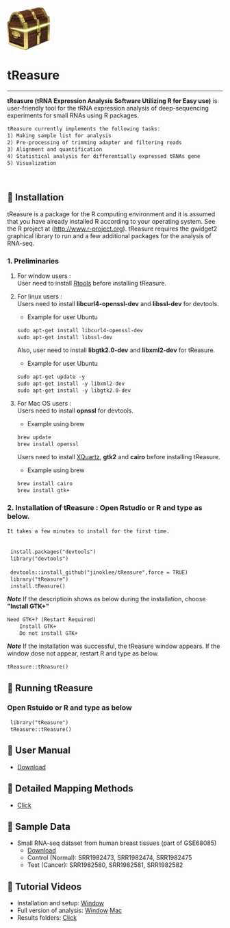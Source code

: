 

<img src = "https://github.com/jinoklee/tReasure/blob/master/inst/extdata/tresure.png" width="100" height="100" />

# tReasure
***
**tReasure (tRNA Expression Analysis Software Utilizing R for Easy use)** is user-friendly tool for the tRNA expression analysis of deep-sequencing experiments for small RNAs using R packages. 

    tReasure currently implements the following tasks:
    1) Making sample list for analysis
    2) Pre-processing of trimming adapter and filtering reads
    3) Alignment and quantification
    4) Statistical analysis for differentially expressed tRNAs gene
    5) Visualization 
<br/>

## 🌱 Installation       
tReasure is a package for the R computing environment and it is assumed that you have already installed R according to your operating system. See the R project at (http://www.r-project.org). tReasure requires the gwidget2 graphical library to run and a few additional packages for the analysis of RNA-seq. 


### 1. Preliminaries  

  1) For window users :  
     User need to install [Rtools](https://cran.r-project.org/bin/windows/Rtools/rtools40.html) before installing tReasure.
  
  5) For linux users :  
     Users need to install **libcurl4-openssl-dev** and **libssl-dev** for devtools.  
     - Example for user Ubuntu
     
     ```
     sudo apt-get install libcurl4-openssl-dev 
     sudo apt-get install libssl-dev
     ```
     
     Also, user need to install **libgtk2.0-dev** and **libxml2-dev** for tReasure.  
     - Example for user Ubuntu
     
     ```
     sudo apt-get update -y
     sudo apt-get install -y libxml2-dev
     sudo apt-get install -y libgtk2.0-dev
     ```
     
  2) For Mac OS users :  
     Users need to install **opnssl** for devtools.   
     - Example using brew
     ```
     brew update
     brew install openssl
     ```
     Users need to install [XQuartz](https://www.xquartz.org), **gtk2** and **cairo** before installing tReasure.  
     - Example using brew 
     ```
     brew install cairo  
     brew install gtk+
     ```
 
     
### 2. Installation of tReasure : Open Rstudio or R and type as below.
    It takes a few minutes to install for the first time.  
 
   
     install.packages("devtools")
     library("devtools")
    
     devtools::install_github("jinoklee/tReasure",force = TRUE)
     library("tReasure")
     install.tReasure()
   
    
   ***Note*** If the descriptioin shows as below during the installation, choose **"Install GTK+"** 
    
    
    Need GTK+? (Restart Required)
        Install GTK+
        Do not install GTK+
        
    
    
   ***Note*** If the installation was successful, the tReasure window appears. If the window dose not appear, restart R and type as below.  
   
    tReasure::tReasure()
   

## 🌱 Running tReasure  
### Open Rstuido or R and type as below

     library("tReasure")
     tReasure::tReasure()


## 🔔 User Manual
* [Download](doc/tReasure-Manual-220109.pdf)

## 🔔 Detailed Mapping Methods
* [Click](doc/Detailed-Mapping-Methods.pdf)
## 🔔 Sample Data  
* Small RNA-seq dataset from human breast tissues (part of GSE68085)
    - [Download](https://www.dropbox.com/sh/phkerfxxq3jmgo9/AAC3sR1rWWo5DsTZAD3_VUANa?dl=0)
    - Control (Normal): SRR1982473, SRR1982474, SRR1982475
    - Test (Cancer): SRR1982580, SRR1982581, SRR1982582

## 🔔 Tutorial Videos
 * Installation and setup: [Window](https://www.dropbox.com/s/ssxux5ad7jwvxk7/win_install.mkv?dl=0) 
 * Full version of analysis: [Window](https://www.dropbox.com/s/vinwwdl1umw74l7/tReasure.Analysis.mp4?dl=0) [Mac](https://www.dropbox.com/s/ylt89pxcw9bf4eq/tReasure.Analysis.Mac.mov?dl=0)
 * Results folders: [Click](https://www.dropbox.com/s/3kwx3i45sllnnhu/tReasure.Outputs.mp4?dl=0)

